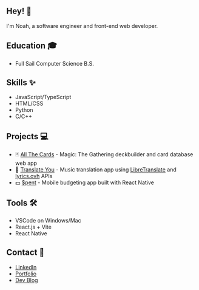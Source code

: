 ## Hey! 👋
I'm Noah, a software engineer and front-end web developer.

## Education 🎓
- Full Sail Computer Science B.S. 

## Skills ✨
- JavaScript/TypeScript
- HTML/CSS
- Python
- C/C++

## Projects 💻
- 🃏 [All The Cards](https://noahvstephenson.github.io/allthecards) - Magic: The Gathering deckbuilder and card database web app
- 🎵 [Translate You](https://noahvstephenson.github.io/translateyou) - Music translation app using [LibreTranslate](https://github.com/LibreTranslate/LibreTranslate) and [lyrics.ovh](https://github.com/NTag/lyrics.ovh) APIs
- 💵 [$pent](https://noahvstephenson.github.io/spent) - Mobile budgeting app built with React Native

## Tools 🛠
- VSCode on Windows/Mac
- React.js + Vite
- React Native

## Contact 📧
- [LinkedIn](https://www.linkedin.com/in/noahvstephenson/)
- [Portfolio](https://noahvstephenson.github.io/)
- [Dev Blog](https://noahvstephenson.wordpress.com/)
